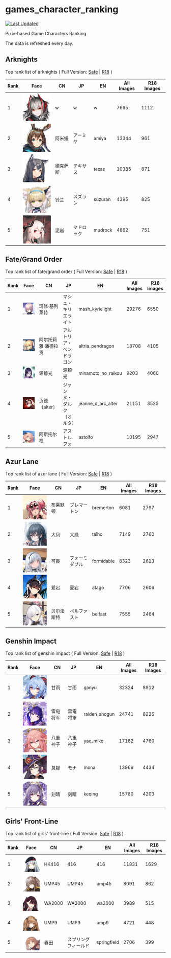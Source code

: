 # games_character_ranking

[![Last Updated](https://img.shields.io/endpoint?url=https://gist.githubusercontent.com/narugo1992/254442dea2e77cf46366df97f499242f/raw/data_last_update.json)](https://huggingface.co/datasets/deepghs/game_characters)

Pixiv-based Game Characters Ranking

The data is refreshed every day.

## Arknights

Top rank list of arknights ( Full Version: [Safe](https://github.com/narugo1992/games_character_ranking/tree/arknights_safe) | [R18](https://github.com/narugo1992/games_character_ranking/tree/arknights_r18) )

|   Rank | Face                                  | CN   | JP    | EN      |   All Images |   R18 Images |
|--------|---------------------------------------|------|-------|---------|--------------|--------------|
|      1 | ![w](./images/logo_w.png)             | w    | w     | w       |         7665 |         1112 |
|      2 | ![amiya](./images/logo_amiya.png)     | 阿米娅  | アーミヤ  | amiya   |        13344 |          961 |
|      3 | ![texas](./images/logo_texas.png)     | 德克萨斯 | テキサス  | texas   |        10385 |          871 |
|      4 | ![suzuran](./images/logo_suzuran.png) | 铃兰   | スズラン  | suzuran |         4395 |          825 |
|      5 | ![mudrock](./images/logo_mudrock.png) | 泥岩   | マドロック | mudrock |         4862 |          751 |

## Fate/Grand Order

Top rank list of fate/grand order ( Full Version: [Safe](https://github.com/narugo1992/games_character_ranking/tree/fgo_safe) | [R18](https://github.com/narugo1992/games_character_ranking/tree/fgo_r18) )

|   Rank | Face                                                        | CN         | JP            | EN                 |   All Images |   R18 Images |
|--------|-------------------------------------------------------------|------------|---------------|--------------------|--------------|--------------|
|      1 | ![mash_kyrielight](./images/logo_mash_kyrielight.png)       | 玛修·基列莱特    | マシュ・キリエライト    | mash_kyrielight    |        29276 |         6550 |
|      2 | ![altria_pendragon](./images/logo_altria_pendragon.png)     | 阿尔托莉雅·潘德拉贡 | アルトリア・ペンドラゴン  | altria_pendragon   |        18708 |         4105 |
|      3 | ![minamoto_no_raikou](./images/logo_minamoto_no_raikou.png) | 源赖光        | 源頼光           | minamoto_no_raikou |         9203 |         4060 |
|      4 | ![jeanne_d_arc_alter](./images/logo_jeanne_d_arc_alter.png) | 贞德〔alter〕  | ジャンヌ・ダルク〔オルタ〕 | jeanne_d_arc_alter |        21151 |         3525 |
|      5 | ![astolfo](./images/logo_astolfo.png)                       | 阿斯托尔福      | アストルフォ        | astolfo            |        10195 |         2947 |

## Azur Lane

Top rank list of azur lane ( Full Version: [Safe](https://github.com/narugo1992/games_character_ranking/tree/azurlane_safe) | [R18](https://github.com/narugo1992/games_character_ranking/tree/azurlane_r18) )

|   Rank | Face                                        | CN    | JP      | EN         |   All Images |   R18 Images |
|--------|---------------------------------------------|-------|---------|------------|--------------|--------------|
|      1 | ![bremerton](./images/logo_bremerton.png)   | 布莱默顿  | ブレマートン  | bremerton  |         6081 |         2797 |
|      2 | ![taiho](./images/logo_taiho.png)           | 大凤    | 大鳳      | taiho      |         7149 |         2760 |
|      3 | ![formidable](./images/logo_formidable.png) | 可畏    | フォーミダブル | formidable |         8323 |         2613 |
|      4 | ![atago](./images/logo_atago.png)           | 爱宕    | 愛宕      | atago      |         7706 |         2606 |
|      5 | ![belfast](./images/logo_belfast.png)       | 贝尔法斯特 | ベルファスト  | belfast    |         7555 |         2464 |

## Genshin Impact

Top rank list of genshin impact ( Full Version: [Safe](https://github.com/narugo1992/games_character_ranking/tree/genshin_safe) | [R18](https://github.com/narugo1992/games_character_ranking/tree/genshin_r18) )

|   Rank | Face                                              | CN   | JP   | EN            |   All Images |   R18 Images |
|--------|---------------------------------------------------|------|------|---------------|--------------|--------------|
|      1 | ![ganyu](./images/logo_ganyu.png)                 | 甘雨   | 甘雨   | ganyu         |        32324 |         8912 |
|      2 | ![raiden_shogun](./images/logo_raiden_shogun.png) | 雷电将军 | 雷電将軍 | raiden_shogun |        24741 |         8226 |
|      3 | ![yae_miko](./images/logo_yae_miko.png)           | 八重神子 | 八重神子 | yae_miko      |        17162 |         4760 |
|      4 | ![mona](./images/logo_mona.png)                   | 莫娜   | モナ   | mona          |        13969 |         4434 |
|      5 | ![keqing](./images/logo_keqing.png)               | 刻晴   | 刻晴   | keqing        |        15780 |         4203 |

## Girls' Front-Line

Top rank list of girls' front-line ( Full Version: [Safe](https://github.com/narugo1992/games_character_ranking/tree/girlsfrontline_safe) | [R18](https://github.com/narugo1992/games_character_ranking/tree/girlsfrontline_r18) )

|   Rank | Face                                          | CN     | JP         | EN          |   All Images |   R18 Images |
|--------|-----------------------------------------------|--------|------------|-------------|--------------|--------------|
|      1 | ![416](./images/logo_416.png)                 | HK416  | 416        | 416         |        11831 |         1629 |
|      2 | ![ump45](./images/logo_ump45.png)             | UMP45  | UMP45      | ump45       |         8091 |          862 |
|      3 | ![wa2000](./images/logo_wa2000.png)           | WA2000 | WA2000     | wa2000      |         3989 |          515 |
|      4 | ![ump9](./images/logo_ump9.png)               | UMP9   | UMP9       | ump9        |         4721 |          448 |
|      5 | ![springfield](./images/logo_springfield.png) | 春田     | スプリングフィールド | springfield |         2706 |          399 |

